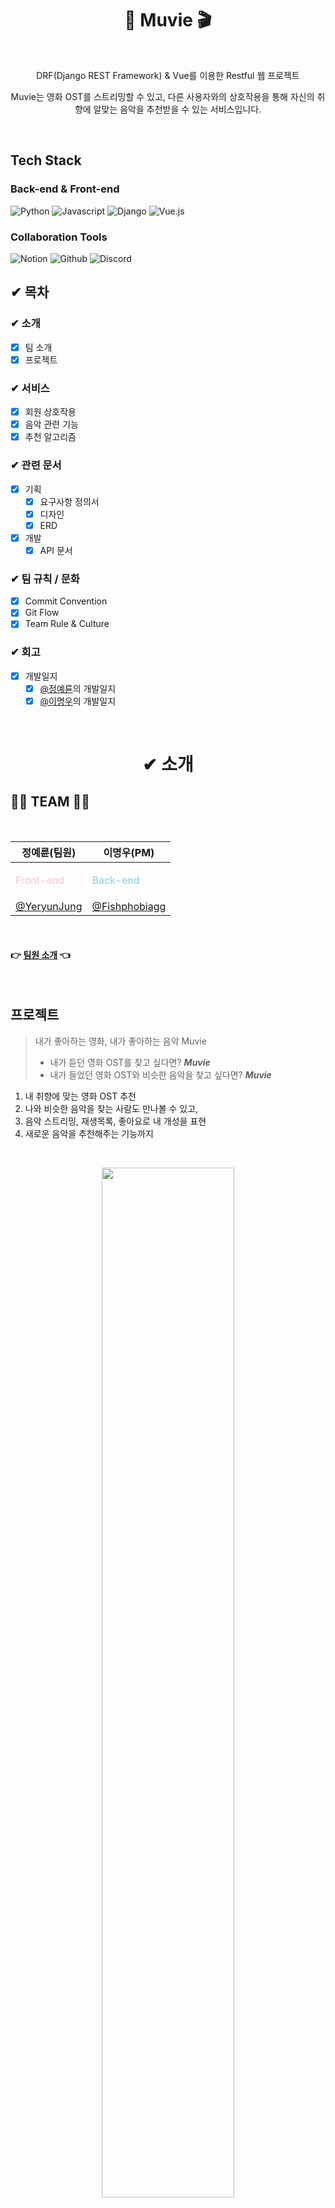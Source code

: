 <h1 align="center">🎵 Muvie 🎬</h1>
<br>
<p align="center">DRF(Django REST Framework) & Vue를 이용한 Restful 웹 프로젝트</p>
<p align="center"><a>Muvie</a>는 영화 OST를 스트리밍할 수 있고, 다른 사용자와의 상호작용을 통해 자신의 취향에 알맞는 음악을 추천받을 수 있는 서비스입니다.</p>

<br>

## Tech Stack

### Back-end & Front-end
![Python](https://img.shields.io/badge/Python-yellow.svg?&style=for-the-badge&logo=Python&logoColor=#3776AB)
![Javascript](https://img.shields.io/badge/Javascript-white.svg?&style=for-the-badge&logo=Javascript&logoColor=#F7DF1E)
![Django](https://img.shields.io/badge/Django-092E20.svg?&style=for-the-badge&logo=Django&logoColor=#092E20)
![Vue.js](https://img.shields.io/badge/Vue.js-4FC08D.svg?&style=for-the-badge&logo=Vue.js&logoColor=092E20)

### Collaboration Tools
![Notion](https://img.shields.io/badge/Notion-000000.svg?&style=for-the-badge&logo=Notion&logoColor=로고색상)
![Github](https://img.shields.io/badge/Github-181717.svg?&style=for-the-badge&logo=Github&logoColor=로고색상)
![Discord](https://img.shields.io/badge/Discord-5865F2.svg?&style=for-the-badge&logo=Discord&logoColor=092E20)
<br>

## ✔ 목차

### ✔︎ 소개
  - [X] 팀 소개
  - [X] 프로젝트
### ✔︎ 서비스
  - [X] 회원 상호작용
  - [X] 음악 관련 기능
  - [X] 추천 알고리즘
### ✔︎ 관련 문서
  - [X] 기획
    - [X] 요구사항 정의서
    - [X] 디자인
    - [X] ERD
  - [X] 개발
    - [X] API 문서

### ✔︎ 팀 규칙 / 문화
  - [X] Commit Convention
  - [X] Git Flow
  - [X] Team Rule & Culture

### ✔︎ 회고
  - [X] 개발일지
    - [X] [@정예륜](https://github.com/YeryunJung)의 개발일지
    - [X] [@이명우](https://github.com/Fishphobiagg)의 개발일지

<br>
<h1 align="center">✔ 소개</h1>

## 👩‍💻 TEAM 🧑‍💻
<br>

| 정예륜(팀원) | 이명우(PM) |
| --- | --- |
| <p align="left" style="color:pink">Front-end</p> | <p align="left" style="color:skyblue">Back-end</p> |
| [@YeryunJung](https://github.com/YeryunJung) | [@Fishphobiagg](https://github.com/Fishphobiagg) |
<br>

#### 👉 [팀원 소개](https://perfect-bluebell-dba.notion.site/Member-2eaf53660b9f47638c0edc7a2e63f147) 👈

<br>

## 프로젝트
> 내가 좋아하는 영화, 내가 좋아하는 음악 Muvie
> * 내가 듣던 영화 OST를 찾고 싶다면? ***Muvie***
> * 내가 들었던 영화 OST와 비슷한 음악을 찾고 싶다면? ***Muvie***
1. 내 취향에 맞는 영화 OST 추천
2. 나와 비슷한 음악을 찾는 사람도 만나볼 수 있고,
3. 음악 스트리밍, 재생목록, 좋아요로 내 개성을 표현
3. 새로운 음악을 추천해주는 기능까지

<br>

<p align="center"> <img src="./img/main2.gif" width="65%"/></p>


<br>
<h1 align="center">🚀 서비스
<br>
<p align="center">Muvie 기능 소개 + 핵심 알고리즘에 대한 설명
</p>
</h2>


### 1️⃣ 회원 상호작용

#### 팔로우/언팔로우/프로필 조회

> 유저 간 팔로우 및 언팔로우가 가능합니다. 또 유저 프로필 조회를 통해 상대방의 팔로워, 팔로잉, 좋아요 목록, 플레이리스트까지 확인할 수 있습니다.
<p align="center"> <img src="./img/profile.gif" width="65%"/></p>

<br>

### 2️⃣ 음악 관련 기능
#### 좋아요/스트리밍/플레이리스트

> 자신이 좋아하는 음악에 대한 좋아요 기능을 이용할 수 있습니다. 또한 음악을 스트리밍 할 수 있으며 플레이리스트에 추가해둘 수도 있습니다.
<p align="center"> <img src="./img/music.gif" width="65%"/></p>

<br>

### 3️⃣ 추천 알고리즘
사용자 입력 취향 노래 기반 추천/유사 사용자 추천/최근 이용 동향 기반 추천

> 메인 페이지에서 이용자의 취향 및 행동에 따른 노래를 추천받을 수 있습니다. 추천 알고리즘은 총 세 가지입니다.

👉 [추천 알고리즘 상세 설명](https://www.notion.so/Recommendation-algorithms-aca53ba69dac448292604dc6aff46721?pvs=4) 👈

<br>

## 관련 문서
<br>

### ✒ 기획 

#### [ERD](https://github.com/Fishphobiagg/Muvie/wiki/ERD)
#### [요구사항 정의서](https://perfect-bluebell-dba.notion.site/1e54ff56a7a34de8b57aca5876a0b84b)
#### [디자인](https://youtu.be/p1cE9T0CFCQ)

### 🛠 개발

#### [API문서](https://perfect-bluebell-dba.notion.site/API-guide-02deb57303b2493b9cdf224d3604fac8)



## 팀 규칙 / 문화

### Commit Convention

  | Type 키워드 | 사용 시점 |
| --- | --- |
| feat | 새로운 기능 추가 |
| fix | 버그 수정 |
| docs | 문서 수정 |
| style | 코드 스타일 변경 (코드 포매팅, 세미콜론 누락 등)기능 수정이 없는 경우 |
| refactor | 코드 리팩토링 |
| chore | 빌드 업무 수정, 패키지 매니저 수정 (gitignore 수정 등) |
<br>

### git flow

| 브랜치명 | 구분 | 설명 | 비고 |
| --- | --- | --- | --- |
| master | 유지 브랜치 | - 기본 브랜치 - 언제든지 배포 가능한 형태 유지 |  |
| dev | 보조 브랜치 | - feature가 모이는 통합 |
| feature | 보조 브랜치 | - 기능 단위 개발 브랜치| ex) feat: signup  |
| hotfix | 보조 브랜치 | - 운영중 긴급한 오류를 해결하기 위한 브랜치 |  |

### Team Rule & Culture

* 어떤 사항이든 2인 합의하에 진행
* PR / issue 작성시 템플릿 준수
* 브랜치 전략 유연하게 활용
* 문제 발생 -> 해결 -> 개발일지 작성
* 사과 금지 자책 금지
  
<br>

<h2 align="center">📝개발일지
<br>
</h2>

<br>

* 📕 [개발일지(정예륜)](https://perfect-bluebell-dba.notion.site/2961c75bb5af47a4a35a6ce27cf8e6ec)
* 📘 [개발일지(이명우)](https://perfect-bluebell-dba.notion.site/9fc715b299ee4870b366511b6d56ef95)

<br>
